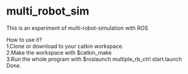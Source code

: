 # multi_robot_sim
This is an experiment of multi-robot-simulation with ROS

How to use it?  
1.Clone or download to your catkin workspace.  
2.Make the workspace with $catkin_make     
3.Run the whole program with $roslaunch multiple_rb_ctrl start.launch  
Done.
